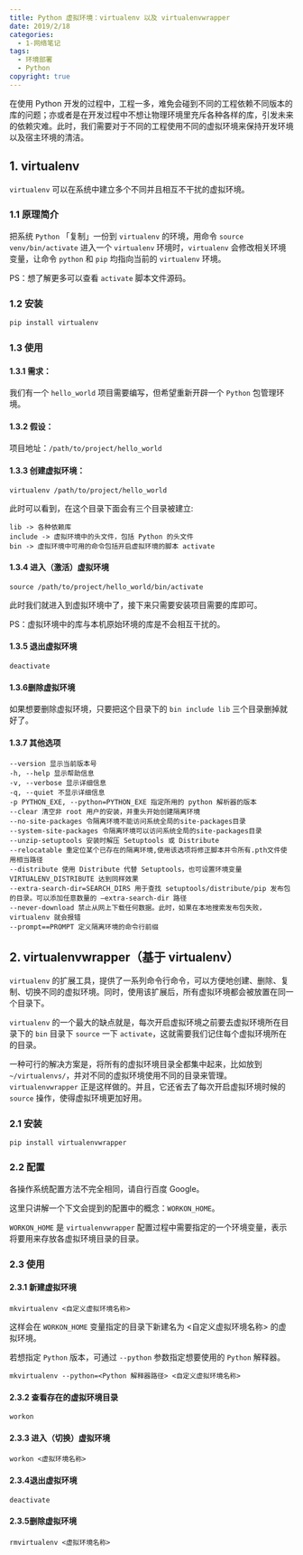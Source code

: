 ```yaml
---
title: Python 虚拟环境：virtualenv 以及 virtualenvwrapper
date: 2019/2/18
categories:
  - 1-网络笔记
tags:
  - 环境部署
  - Python
copyright: true
---
```


在使用 Python 开发的过程中，工程一多，难免会碰到不同的工程依赖不同版本的库的问题；亦或者是在开发过程中不想让物理环境里充斥各种各样的库，引发未来的依赖灾难。此时，我们需要对于不同的工程使用不同的虚拟环境来保持开发环境以及宿主环境的清洁。

## 1. virtualenv

`virtualenv` 可以在系统中建立多个不同并且相互不干扰的虚拟环境。

### 1.1 原理简介
把系统 `Python` 「复制」一份到 `virtualenv` 的环境，用命令 `source venv/bin/activate` 进入一个 `virtualenv` 环境时，`virtualenv` 会修改相关环境变量，让命令 `python` 和 `pip` 均指向当前的 `virtualenv` 环境。

PS：想了解更多可以查看 `activate` 脚本文件源码。

### 1.2 安装

```powershell
pip install virtualenv
```

### 1.3 使用

#### 1.3.1 需求：

我们有一个 `hello_world` 项目需要编写，但希望重新开辟一个 `Python` 包管理环境。

#### 1.3.2 假设：

项目地址：`/path/to/project/hello_world`

#### 1.3.3 创建虚拟环境：

```
virtualenv /path/to/project/hello_world
```

此时可以看到，在这个目录下面会有三个目录被建立:

```
lib -> 各种依赖库
include -> 虚拟环境中的头文件，包括 Python 的头文件
bin -> 虚拟环境中可用的命令包括开启虚拟环境的脚本 activate
```

#### 1.3.4 进入（激活）虚拟环境

```
source /path/to/project/hello_world/bin/activate
```

此时我们就进入到虚拟环境中了，接下来只需要安装项目需要的库即可。

PS：虚拟环境中的库与本机原始环境的库是不会相互干扰的。

#### 1.3.5 退出虚拟环境

```
deactivate
```

#### 1.3.6删除虚拟环境

如果想要删除虚拟环境，只要把这个目录下的 `bin include lib` 三个目录删掉就好了。

#### 1.3.7 其他选项

```
--version 显示当前版本号
-h, --help 显示帮助信息
-v, --verbose 显示详细信息
-q, --quiet 不显示详细信息
-p PYTHON_EXE, --python=PYTHON_EXE 指定所用的 python 解析器的版本
--clear 清空非 root 用户的安装，并重头开始创建隔离环境
--no-site-packages 令隔离环境不能访问系统全局的site-packages目录
--system-site-packages 令隔离环境可以访问系统全局的site-packages目录
--unzip-setuptools 安装时解压 Setuptools 或 Distribute
--relocatable 重定位某个已存在的隔离环境,使用该选项将修正脚本并令所有.pth文件使用相当路径
--distribute 使用 Distribute 代替 Setuptools，也可设置环境变量 VIRTUALENV_DISTRIBUTE 达到同样效果
--extra-search-dir=SEARCH_DIRS 用于查找 setuptools/distribute/pip 发布包的目录。可以添加任意数量的 –extra-search-dir 路径
--never-download 禁止从网上下载任何数据。此时，如果在本地搜索发布包失败， virtualenv 就会报错
--prompt==PROMPT 定义隔离环境的命令行前缀
```

## 2. virtualenvwrapper（基于 virtualenv）

`virtualenv` 的扩展工具，提供了一系列命令行命令，可以方便地创建、删除、复制、切换不同的虚拟环境。同时，使用该扩展后，所有虚拟环境都会被放置在同一个目录下。

`virtualenv` 的一个最大的缺点就是，每次开启虚拟环境之前要去虚拟环境所在目录下的 `bin` 目录下 `source` 一下 `activate`，这就需要我们记住每个虚拟环境所在的目录。

一种可行的解决方案是，将所有的虚拟环境目录全都集中起来，比如放到 `~/virtualenvs/`，并对不同的虚拟环境使用不同的目录来管理。`virtualenvwrapper` 正是这样做的。并且，它还省去了每次开启虚拟环境时候的 `source` 操作，使得虚拟环境更加好用。

### 2.1 安装

```
pip install virtualenvwrapper
```

### 2.2 配置

各操作系统配置方法不完全相同，请自行百度 Google。

这里只讲解一个下文会提到的配置中的概念：`WORKON_HOME`。

`WORKON_HOME` 是 `virtualenvwrapper` 配置过程中需要指定的一个环境变量，表示将要用来存放各虚拟环境目录的目录。

### 2.3 使用

#### 2.3.1 新建虚拟环境

```
mkvirtualenv <自定义虚拟环境名称>
```

这样会在 `WORKON_HOME` 变量指定的目录下新建名为 <自定义虚拟环境名称> 的虚拟环境。

若想指定 `Python` 版本，可通过 `--python` 参数指定想要使用的 `Python` 解释器。

```
mkvirtualenv --python=<Python 解释器路径> <自定义虚拟环境名称>
```

#### 2.3.2 查看存在的虚拟环境目录

```
workon
```

#### 2.3.3 进入（切换）虚拟环境

```
workon <虚拟环境名称>
```

#### 2.3.4退出虚拟环境

```
deactivate
```

#### 2.3.5删除虚拟环境

```
rmvirtualenv <虚拟环境名称>
```